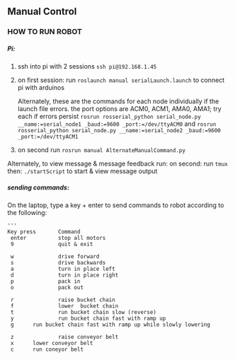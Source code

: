 ## Manual Control


### HOW TO RUN ROBOT


##### Pi:
1. ssh into pi with 2 sessions ```ssh pi@192.168.1.45```
3. on first session: run ```roslaunch manual serialLaunch.launch``` to connect pi with arduinos

	Alternately, these are the commands for each node individually if the launch file errors. the port options are ACM0, ACM1, AMA0, AMA1; try each if errors persist
	```rosrun rosserial_python serial_node.py __name:=serial_node1 _baud:=9600 _port:=/dev/ttyACM0```
	and
	```rosrun rosserial_python serial_node.py __name:=serial_node2 _baud:=9600 _port:=/dev/ttyACM1```

4. on second run ```rosrun manual AlternateManualCommand.py``` 

Alternately, to view message & message feedback run:
     on second: run ```tmux```  
     then:  ```./startScript``` to start  & view message output

##### sending commands:
On the laptop, type a key + enter to send commands to robot according to the following:

```
'''
Key press       Command
 enter          stop all motors
 9              quit & exit 

 w              drive forward
 s              drive backwards
 a              turn in place left
 d              turn in place right
 p              pack in
 o              pack out

 r              raise bucket chain
 f              lower  bucket chain
 t              run bucket chain slow (reverse)
 y              run bucket chain fast with ramp up
 g		run bucket chain fast with ramp up while slowly lowering

 z              raise conveyor belt
 x		lower conveyor belt
 c		run coneyor belt
```

